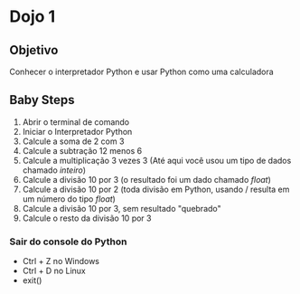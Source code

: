 # Dojo 1


## Objetivo
Conhecer o interpretador Python e usar Python como uma calculadora


## Baby Steps
1. Abrir o terminal de comando
2. Iniciar o Interpretador Python
3. Calcule a soma de 2 com 3
4. Calcule a subtração 12 menos 6
5. Calcule a multiplicação 3 vezes 3 (Até aqui você usou um tipo de dados chamado *inteiro*)
6. Calcule a divisão 10 por 3 (o resultado foi um dado chamado *float*)
7. Calcule a divisão 10 por 2 (toda divisão em Python, usando / resulta em um número do tipo *float*)
8. Calcule a divisão 10 por 3, sem resultado "quebrado" 
9. Calcule o resto da divisão 10 por 3




###  Sair do console do Python 
* Ctrl + Z no Windows
* Ctrl + D no Linux
* exit() 








